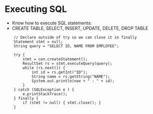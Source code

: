 # Executing SQL



* Know how to execute SQL statements:
 * CREATE TABLE, SELECT, INSERT, UPDATE, DELETE, DROP TABLE


```
    // Declare outside of try so we can close it in finally
    Statement stmt = null;
    String query = "SELECT ID, NAME FROM EMPLOYEE";

    try {
        stmt = con.createStatement();
        ResultSet rs = stmt.executeQuery(query);
        while (rs.next()) {
            int id = rs.getInt("ID");
            String name = rs.getString("NAME");
            System.out.println(nae + " : " + id);
        }
    } catch (SQLException e ) {
        e.printStackTrace();
    } finally {
        if (stmt != null) { stmt.close(); }
    }

```
